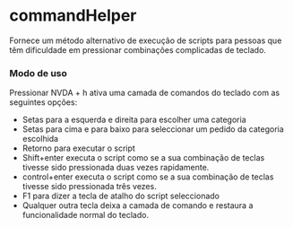 # commandHelper

Fornece um método alternativo de execução de scripts para pessoas que têm dificuldade em pressionar combinações complicadas de teclado.

### Modo de uso

Pressionar NVDA + h ativa uma camada de comandos do teclado com as seguintes opções:

* Setas para a esquerda e direita para escolher uma categoria
* Setas para cima e para baixo para seleccionar um pedido da categoria escolhida
* Retorno para executar o script
* Shift+enter executa o script como se a sua combinação de teclas tivesse sido pressionada duas vezes rapidamente.
* control+enter executa o script como se a sua combinação de teclas tivesse sido pressionada três vezes.
* F1 para dizer a tecla de atalho do script seleccionado
* Qualquer outra tecla deixa a camada de comando e restaura a funcionalidade normal do teclado.